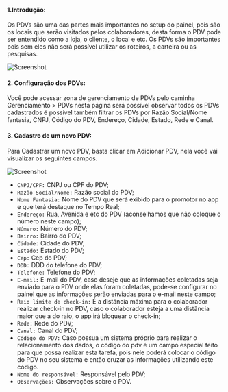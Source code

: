 #### 1.Introdução:

Os PDVs são uma das partes mais importantes no setup do painel, pois são os locais que serão visitados pelos colaboradores, desta forma o PDV pode ser entendido como a loja, o cliente, o local e etc. Os PDVs são importantes pois sem eles não será possível utilizar os roteiros, a carteira ou as pesquisas. 

![Screenshot](../assets/gerenciamento/pdvs.png)

#### 2. Configuração dos PDVs:

Você pode acessar zona de gerenciamento de PDVs pelo caminha Gerenciamento > PDVs nesta página será possível observar todos os PDVs cadastrados é possível também filtrar os PDVs por Razão Social/Nome fantasia, CNPJ, Código do PDV, Endereço, Cidade, Estado, Rede e Canal.

#### 3. Cadastro de um novo PDV:

Para Cadastrar um novo PDV, basta clicar em Adicionar PDV, nela você vai visualizar os seguintes campos.

![Screenshot](../assets/gerenciamento/cadastro-pdvs.png)

* `CNPJ/CPF:` CNPJ ou CPF do PDV;
* `Razão Social/Nome:` Razão social do PDV;
* `Nome Fantasia:` Nome do PDV que será exibido para o promotor no app e que terá destaque no Tempo Real;
* `Endereço:` Rua, Avenida e etc do PDV (aconselhamos que não coloque o número neste campo);
* `Número:` Número do PDV;
* `Bairro:` Bairro do PDV;
* `Cidade:` Cidade do PDV;
* `Estado:` Estado do PDV;
* `Cep:` Cep do PDV;
* `DDD:` DDD do telefone do PDV;
* `Telefone:` Telefone do PDV;
* `E-mail:` E-mail do PDV, caso deseje que as informações coletadas seja enviado para o PDV onde elas foram coletadas, pode-se configurar no painel que as informações serão enviadas para o e-mail neste campo;
* `Raio limite de check-in:` É a distância máxima para o colaborador realizar check-in no PDV, caso o colaborador esteja a uma distância maior que a do raio, o app irá bloquear o check-in;
* `Rede:` Rede do PDV;
* `Canal:` Canal do PDV;
* `Código do PDV:` Caso possua um sistema próprio para realizar o relacionamento dos dados, o código do pdv é um campo especial feito para que possa realizar esta tarefa, pois nele poderá colocar o código do PDV no seu sistema e então cruzar as informações utilizando este código.
* `Nome do responsável:` Responsável pelo PDV;
* `Observações:` Observações sobre o PDV.
